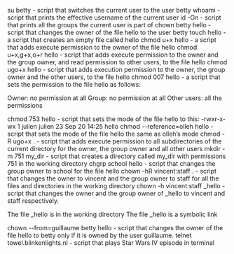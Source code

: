 su betty - script that switches the current user to the user betty
whoami - script that prints the effective username of the current user
id -Gn - script that prints all the groups the current user is part of
chown betty hello -  script that changes the owner of the file hello to the user betty
touch hello - a script that creates an empty file called hello
chmod u+x hello - a script that adds execute permission to the owner of the file hello
chmod u+x,g+x,o+r hello - script that adds execute permission to the owner and the group owner, and read permission to other users, to the file hello
chmod ugo+x hello - script that adds execution permission to the owner, the group owner and the other users, to the file hello
chmod 007 hello -  a script that sets the permission to the file hello as follows:

Owner: no permission at all
Group: no permission at all
Other users: all the permissions

chmod 753 hello -  script that sets the mode of the file hello to this: -rwxr-x-wx 1 julien julien 23 Sep 20 14:25 hello
chmod --reference=olleh hello - script that sets the mode of the file hello the same as olleh’s mode
chmod -R ugo+x . -  script that adds execute permission to all subdirectories of the current directory for the owner, the group owner and all other users
mkdir -m 751 my_dir - script that creates a directory called my_dir with permissions 751 in the working directory
chgrp school hello - script that changes the group owner to school for the file hello
chown -hR vincent:staff . - script that changes the owner to vincent and the group owner to staff for all the files and directories in the working directory
chown -h vincent:staff _hello -  script that changes the owner and the group owner of _hello to vincent and staff respectively.

The file _hello is in the working directory
The file _hello is a symbolic link

chown --from=guillaume betty hello - script that changes the owner of the file hello to betty only if it is owned by the user guillaume.
telnet towel.blinkenlights.nl - script that plays Star Wars IV episode in terminal

